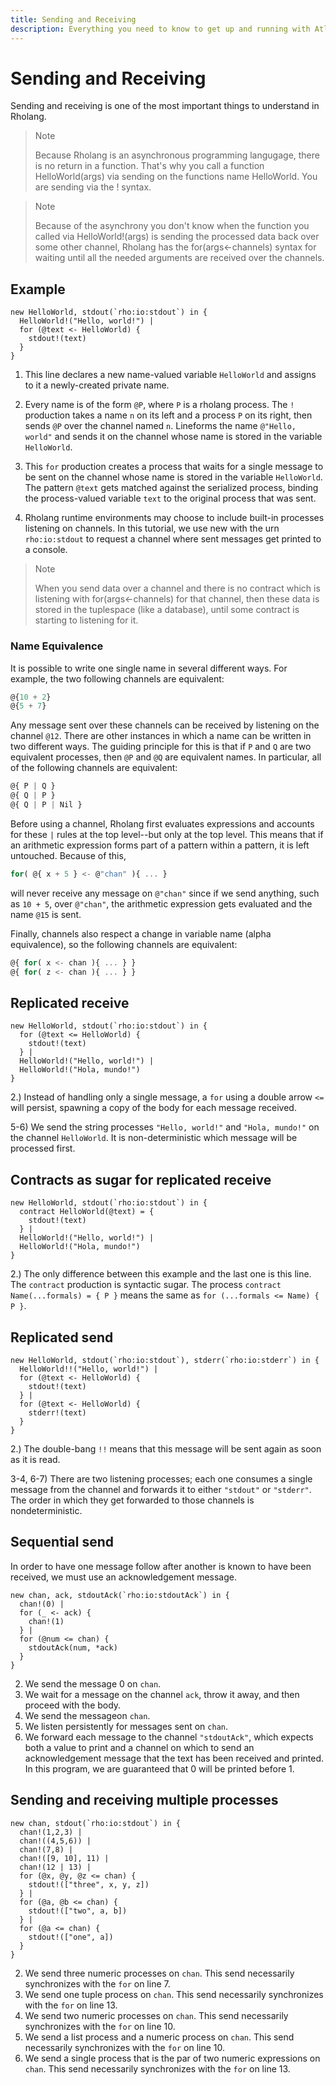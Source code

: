 ```yaml
---
title: Sending and Receiving
description: Everything you need to know to get up and running with Atlaskit
---
```

# Sending and Receiving
Sending and receiving is one of the most important things to understand in Rholang. 

>Note
>
>Because Rholang is an asynchronous programming langugage, there is no return in a function. That's why you call a function HelloWorld(args) via sending on the functions name HelloWorld. You are sending via the ! syntax.

>Note
>
>Because of the asynchrony you don't know when the function you called via HelloWorld!(args) is sending the processed data back over some other channel, Rholang has the for(args<-channels) syntax for waiting until all the needed arguments are received over the channels.

## Example
```javascript{numberLines: true}
new HelloWorld, stdout(`rho:io:stdout`) in {
  HelloWorld!("Hello, world!") |
  for (@text <- HelloWorld) {
    stdout!(text)
  }
}
```
1) This line declares a new name-valued variable `HelloWorld` and assigns to it a newly-created private name.  

2) Every name is of the form `@P`, where `P` is a rholang process.  The `!` production takes a name `n` on its left and a process `P` on its right, then sends `@P` over the channel named `n`.  Lineforms the name `@"Hello, world"` and sends it on the channel whose name is stored in the variable `HelloWorld`.

3) This `for` production creates a process that waits for a single message to be sent on the channel whose name is stored in the variable `HelloWorld`.  The pattern `@text` gets matched against the serialized process, binding the process-valued variable `text` to the original process that was sent.

4) Rholang runtime environments may choose to include built-in processes listening on channels.  In this tutorial, we use new with the urn `rho:io:stdout` to request a channel where sent messages get printed to a console.

>Note
>
>When you send data over a channel and there is no contract which is listening with for(args<-channels) for that channel, then these data is stored in the tuplespace (like a database), until some contract is starting to listening for it.

### Name Equivalence

It is possible to write one single name in several different ways. For example, the two following channels are equivalent:
```javascript
@{10 + 2}
@{5 + 7}
```
Any message sent over these channels can be received by listening on the channel `@12`. There are other instances in which a name can be written in two different ways. The guiding principle for this is that if `P` and `Q` are two equivalent processes, then `@P` and `@Q` are equivalent names. In particular, all of the following channels are equivalent:
```javascript
@{ P | Q }
@{ Q | P }
@{ Q | P | Nil }
```
Before using a channel, Rholang first evaluates expressions and accounts for these `|` rules at the top level--but only at the top level. This means that if an arithmetic expression forms part of a pattern within a pattern, it is left untouched. Because of this,
```javascript
for( @{ x + 5 } <- @"chan" ){ ... }
```
will never receive any message on `@"chan"` since if we send anything, such as `10 + 5`, over `@"chan"`, the arithmetic expression gets evaluated and the name `@15` is sent.

Finally, channels also respect a change in variable name (alpha equivalence), so the following channels are equivalent:
```javascript
@{ for( x <- chan ){ ... } }
@{ for( z <- chan ){ ... } }
```
## Replicated receive
```javascript{numberLines: true}
new HelloWorld, stdout(`rho:io:stdout`) in {
  for (@text <= HelloWorld) {
    stdout!(text)
  } |
  HelloWorld!("Hello, world!") |
  HelloWorld!("Hola, mundo!")
}
```
2.) Instead of handling only a single message, a `for` using a double arrow `<=` will persist, spawning a copy of the body for each message received.

5-6) We send the string processes `"Hello, world!"` and `"Hola, mundo!"` on the channel `HelloWorld`.  It is non-deterministic which message will be processed first.

## Contracts as sugar for replicated receive
```javascript{numberLines: true}
new HelloWorld, stdout(`rho:io:stdout`) in {
  contract HelloWorld(@text) = {
    stdout!(text)
  } |
  HelloWorld!("Hello, world!") |
  HelloWorld!("Hola, mundo!")
}
```
2.) The only difference between this example and the last one is this line.  The `contract` production is syntactic sugar.  The process `contract Name(...formals) = { P }` means the same as `for (...formals <= Name) { P }`.

## Replicated send
```javascript{numberLines: true}
new HelloWorld, stdout(`rho:io:stdout`), stderr(`rho:io:stderr`) in {
  HelloWorld!!("Hello, world!") |
  for (@text <- HelloWorld) {
    stdout!(text)
  } |
  for (@text <- HelloWorld) {
    stderr!(text)
  }
}
```
2.) The double-bang `!!` means that this message will be sent again as soon as it is read.

3-4, 6-7) There are two listening processes; each one consumes a single message from the channel and forwards it to either `"stdout"` or `"stderr"`.  The order in which they get forwarded to those channels is nondeterministic.

## Sequential send

In order to have one message follow after another is known to have been received, we must use an acknowledgement message.
```javascript{numberLines: true}
new chan, ack, stdoutAck(`rho:io:stdoutAck`) in {
  chan!(0) |
  for (_ <- ack) {
    chan!(1)
  } |
  for (@num <= chan) {
    stdoutAck(num, *ack)
  }
}
```
2) We send the message 0 on `chan`.
3) We wait for a message on the channel `ack`, throw it away, and then proceed with the body.
4) We send the messageon `chan`.
6) We listen persistently for messages sent on `chan`.
7) We forward each message to the channel `"stdoutAck"`, which expects both a value to print and a channel on which to send an acknowledgement message that the text has been received and printed.  In this program, we are guaranteed that 0 will be printed before 1.

## Sending and receiving multiple processes
```javascript{numberLines: true}
new chan, stdout(`rho:io:stdout`) in {
  chan!(1,2,3) |
  chan!((4,5,6)) |
  chan!(7,8) |
  chan!([9, 10], 11) |
  chan!(12 | 13) |
  for (@x, @y, @z <= chan) {
    stdout!(["three", x, y, z])
  } |
  for (@a, @b <= chan) {
    stdout!(["two", a, b])
  } |
  for (@a <= chan) {
    stdout!(["one", a])
  }
}
```
2) We send three numeric processes on `chan`.  This send necessarily synchronizes with the `for` on line 7.
3) We send one tuple process on `chan`.  This send necessarily synchronizes with the `for` on line 13.
4) We send two numeric processes on `chan`.    This send necessarily synchronizes with the `for` on line 10.
5) We send a list process and a numeric process on `chan`.    This send necessarily synchronizes with the `for` on line 10.
6) We send a single process that is the par of two numeric expressions on `chan`.  This send necessarily synchronizes with the `for` on line 13.
